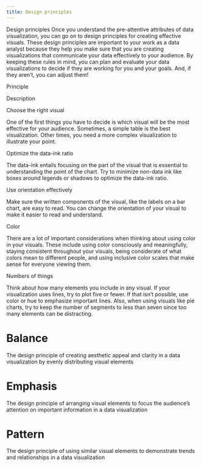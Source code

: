 ```yaml
---
title: Design principles
---
```

Design principles
Once you understand the pre-attentive attributes of data visualization, you can go on to design principles for creating effective visuals. These design principles are important to your work as a data analyst because they help you make sure that you are creating visualizations that communicate your data effectively to your audience. By keeping these rules in mind, you can plan and evaluate your data visualizations to decide if they are working for you and your goals. And, if they aren’t, you can adjust them! 

Principle

Description

Choose the right visual

One of the first things you have to decide is which visual will be the most effective for your audience. Sometimes, a simple table is the best visualization. Other times, you need a more complex visualization to illustrate your point. 

Optimize the data-ink ratio

The data-ink entails focusing on the part of the visual that is essential to understanding the point of the chart. Try to minimize non-data ink like boxes around legends or shadows to optimize the data-ink ratio.

Use orientation effectively

Make sure the written components of the visual, like the labels on a bar chart, are easy to read. You can change the orientation of your visual to make it easier to read and understand. 

Color

There are a lot of important considerations when thinking about using color in your visuals. These include using color consciously and meaningfully, staying consistent throughout your visuals, being considerate of what colors mean to different people, and using inclusive color scales that make sense for everyone viewing them.

Numbers of things

Think about how many elements you include in any visual. If your visualization uses lines, try to plot five or fewer. If that isn’t possible, use color or hue to emphasize important lines. Also, when using visuals like pie charts, try to keep the number of segments to less than seven since too many elements can be distracting. 

# Balance
The design principle of creating aesthetic appeal and clarity in a data visualization by
evenly distributing visual elements
# Emphasis
The design principle of arranging visual elements to focus the audience’s attention
on important information in a data visualization
# Pattern
The design principle of using similar visual elements to demonstrate trends and
relationships in a data visualization